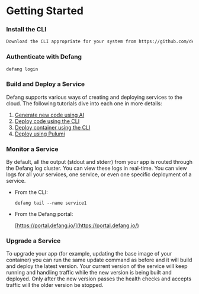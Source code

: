 # Getting Started


### **Install the CLI**

```bash
Download the CLI appropriate for your system from https://github.com/defang-io/defang/releases/latest
```

### **Authenticate with Defang**

```bash
defang login
```

### Build and Deploy a Service

Defang supports various ways of creating and deploying services to the cloud. The following tutorials dive into each one in more details:

1. [Generate new code using AI](./03-Tutorials/01-Generate%20new%20code%20using%20AI.mdx)
2. [Deploy code using the CLI](./03-Tutorials/02-Deploy%20code%20using%20the%20CLI.mdx)
3. [Deploy container using the CLI](./03-Tutorials/03-Deploy%20container%20using%20the%20CLI.mdx)
4. [Deploy using Pulumi](./03-Tutorials/04-Deploy%20using%20Pulumi.mdx)


### **Monitor a Service**

By default, all the output (stdout and stderr) from your app is routed through the Defang log cluster. You can view these logs in real-time. You can view logs for all your services, one service, or even one specific deployment of a service.

- From the CLI:
    
    ```tsx
    defang tail --name service1
    ```
    
- From the Defang portal:
    
    [https://portal.defang.io/](https://portal.defang.io/) 
    

### **Upgrade a Service**

To upgrade your app (for example, updating the base image of your container) you can run the same update command as before and it will build and deploy the latest version. Your current version of the service will keep running and handling traffic while the new version is being built and deployed. Only after the new version passes the health checks and accepts traffic will the older version be stopped.

